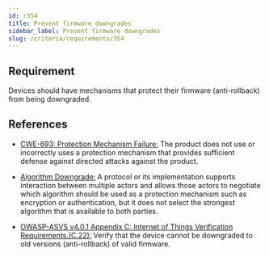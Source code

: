 ```yaml
---
id: r354
title: Prevent firmware downgrades
sidebar_label: Prevent firmware downgrades
slug: /criteria/requirements/354
---
```


## Requirement

Devices should have mechanisms
that protect their firmware (anti-rollback)
from being downgraded.

## References

- [CWE-693: Protection Mechanism Failure:](https://cwe.mitre.org/data/definitions/693.html)
  The product does not use
  or incorrectly uses a protection mechanism
  that provides sufficient defense
  against directed attacks
  against the product.

- [Algorithm Downgrade:](https://cwe.mitre.org/data/definitions/757.html)
  A protocol or its implementation
  supports interaction between multiple actors
  and allows those actors to negotiate
  which algorithm should be used
  as a protection mechanism
  such as encryption or authentication,
  but it does not select the strongest algorithm
  that is available to both parties.

- [OWASP-ASVS v4.0.1 Appendix C: Internet of Things Verification Requirements.(C.22):](https://owasp.org/www-pdf-archive/OWASP_Application_Security_Verification_Standard_4.0-en.pdf)
  Verify that the device cannot be downgraded
  to old versions (anti-rollback)
  of valid firmware.
